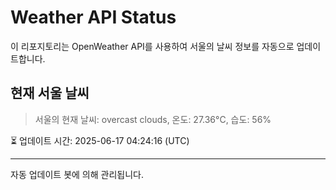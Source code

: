 
# Weather API Status

이 리포지토리는 OpenWeather API를 사용하여 서울의 날씨 정보를 자동으로 업데이트합니다.

## 현재 서울 날씨
> 서울의 현재 날씨: overcast clouds, 온도: 27.36°C, 습도: 56%

⏳ 업데이트 시간: 2025-06-17 04:24:16 (UTC)

---
자동 업데이트 봇에 의해 관리됩니다.
